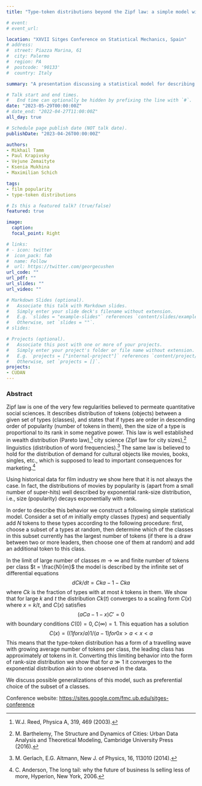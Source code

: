 ```yaml
---
title: "Type-token distributions beyond the Zipf law: a simple model with choice"

# event: 
# event_url: 

location: "XXVII Sitges Conference on Statistical Mechanics, Spain"
# address:
#  street: Piazza Marina, 61
#  city: Palermo
#  region: PA
#  postcode: '90133'
#  country: Italy

summary: "A presentation discussing a statistical model for describing the distributions of movies by popularityn"

# Talk start and end times.
#   End time can optionally be hidden by prefixing the line with `#`.
date: "2023-05-29T00:00:00Z"
# date_end: "2022-04-27T11:00:00Z"
all_day: true

# Schedule page publish date (NOT talk date).
publishDate: "2023-04-26T00:00:00Z"

authors: 
- Mikhail Tamm
- Paul Krapivsky 
- Vejune Zemaityte
- Ksenia Mukhina
- Maximilian Schich

tags:
- film popularity
- type-token distributions 

# Is this a featured talk? (true/false)
featured: true

image:
  caption: 
  focal_point: Right

# links:
# - icon: twitter
#  icon_pack: fab
#  name: Follow
#  url: https://twitter.com/georgecushen
url_code: ""
url_pdf: ""
url_slides: ""
url_video: ""

# Markdown Slides (optional).
#   Associate this talk with Markdown slides.
#   Simply enter your slide deck's filename without extension.
#   E.g. `slides = "example-slides"` references `content/slides/example-slides.md`.
#   Otherwise, set `slides = ""`.
# slides:

# Projects (optional).
#   Associate this post with one or more of your projects.
#   Simply enter your project's folder or file name without extension.
#   E.g. `projects = ["internal-project"]` references `content/project/deep-learning/index.md`.
#   Otherwise, set `projects = []`.
projects:
- CUDAN
---
```


### Abstract

Zipf law is one of the very few regularities believed to permeate quantitative social sciences. It describes distribution of tokens (objects) between a given set of types (classes), and states that if types are order in descending order of popularity (number of tokens in them), then the size of a type is proportional to its rank in some negative power. This law is well established in wealth distribution (Pareto law),[^1] city science (Zipf law for city sizes),[^2] linguistics (distribution of word frequencies).[^3] The same law is believed to hold for the distribution of demand for cultural objects like movies, books, singles, etc., which is supposed to lead to important consequences for marketing.[^4]

Using historical data for film industry we show here that it is not always the case. In fact, the distributions of movies by popularity is (apart from a small number of super-hits) well described by exponential rank-size distribution, i.e., size (popularity) decays exponentially with rank. 

In order to describe this behavior we construct a following simple statistical model. Consider a set of $m$ initially empty classes (types) and sequentially add $N$ tokens to these types according to the following procedure: first, choose a subset of a types at random, then determine which of the classes in this subset currently has the largest number of tokens (if there is a draw between two or more leaders, then choose one of them at random) and add an additional
token to this class.

In the limit of large number of classes $m → ∞$ and finite number of tokens per class $t = \frac{N}{m}$ the model is described by the infinite set of differential equations
$$dCk/dt = Cka−1 − Cka$$
where $Ck$ is the fraction of types with at most $k$ tokens in them. We show that for large $k$ and $t$ the distribution $Ck(t)$ converges to a scaling form $C(x)$ where $x = k/t$, and $C(x)$ satisfies
$$(aCa−1 − x)C′ = 0$$
with boundary conditions $C(0) = 0, C(∞) = 1$. This equation has a solution
$$C(x) = ( (1 for x/a)1/(a−1) for 0x > a < x < a$$
This means that the type-token distribution has a form of a travelling wave with growing average number of tokens per class, the leading class has approximately $at$ tokens in it. Converting this limiting behavior into the form of rank-size distribution we show that for $a ≫ 1$ it converges to the exponential distribution akin to one observed in the data.

We discuss possible generalizations of this model, such as preferential choice of the subset of a classes.

Conference website: https://sites.google.com/fmc.ub.edu/sitges-conference

[^1]: W.J. Reed, Physica A, 319, 469 (2003).

[^2]: M. Barthelemy, The Structure and Dynamics of Cities: Urban Data Analysis and Theoretical Modeling, Cambridge University Press (2016).

[^3]: M. Gerlach, E.G. Altmann, New J. of Physics, 16, 113010 (2014).

[^4]: C. Anderson, The long tail: why the future of business Is selling less of more, Hyperion, New York, 2006.